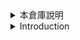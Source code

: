 <details><summary>本倉庫說明</summary>

<p>

# 簡介

產品詢價與技術問題請聯繫我們: [hipnuctw@gmail.com](mailto:hipnuctw@gmail.com)

| 資料夾            | 說明               |
| ---------------- | ------------------ |
| 01_UserManual | IMU 產品用戶手冊 |
| 02_GUI |IMU 快速上手軟體，圖表呈現、數值、記錄、模組設定功能 |
| 03_Examples |   資料接收程式範例       |
| 04_UsbDrivers | 提供 Windows/Linux 的 USB 驅動 |


### IMU系列產品說明書

- HI221/HI221 Dongle 無線慣性感測器([PDF](https://github.com/avmm9898/hipnuctw_doc/raw/master/01_UserManual/hi221.pdf))
- HI226 六軸慣性感測器([PDF](https://github.com/avmm9898/hipnuctw_doc/raw/master/01_UserManual/hi226.pdf))
- HI229 九軸慣性感測器([PDF](https://github.com/avmm9898/hipnuctw_doc/raw/master/01_UserManual/hi229.pdf))
- CH100 六軸工業級貼片式高精度慣性感測器([PDF](https://github.com/avmm9898/hipnuctw_doc/raw/master/01_UserManual/ch110.pdf))
- CH110 六軸IP67外殼，RS232工業級高精度慣性感測器([PDF](https://github.com/avmm9898/hipnuctw_doc/raw/master/01_UserManual/ch110.pdf))



### IMU 快速上手軟體: 支援 Windows、Linux


[![CHCenter](http://img.youtube.com/vi/BMr5ByL2h8w/0.jpg)](http://www.youtube.com/watch?v=BMr5ByL2h8w "CHCenter")

### [→下載最新版 (Windows)](https://github.com/avmm9898/hipnuctw_doc/raw/master/02_GUI/CHCenter_v1.2.3_win32.zip)

### [→下載最新版 (Linux64)](https://github.com/avmm9898/hipnuctw_doc/raw/master/02_GUI/CHCenter_v1.2.3_linux64.zip)


包含IMU系列產品的 :

- X Y Z 多軸即時數據、波形圖
- 3D 姿態顯示
- CSV 數據紀錄
- 加速度與陀螺儀FFT分析、低通濾波功能，協助分析振動
- 模組參數設定，如採樣率、鮑率、ID、無線節點 GWID


如有發現問題請聯絡 [hipnuctw@gmail.com](mailto:hipnuctw@gmail.com) 

- 如遇上執行 GUI 提示缺少 msvcpXXX.dll 的狀況，請安裝 [VC_redist.x86.exe](https://github.com/avmm9898/hipnuctw_doc/raw/master/02_GUI/VC_redist.x86.exe)
- 如 Windows 系統未成功識別 IMU 裝置，請安裝 [USB驅動包](https://github.com/avmm9898/hipnuctw_doc/raw/master/04_UsbDrivers/win/IMU_2in1_drivers.zip)

### 範例程式與教學

基本接收資料的範例包含以下程式語言與環境(恕不提供免費額外的程式修改服務):
- C#
- Python
- QT C++
- ROS
- STM32
- Ubuntu

Example Code 下載: [連結](https://github.com/avmm9898/hipnuctw_doc/tree/master/03_Examples)






# 常見問題

## A. IMU，VRU，AHRS 基本認識
### 1. 6軸，9軸， IMU，VRU，AHRS 分別指的是什麼?

> 6軸9軸的概念很好理解：說白了就是模組上裝了哪些，多少感測器
>
> 6軸 : 三軸(XYZ)加速度計 + 三軸(XYZ)陀螺儀(也叫角速度感測器)
> 9軸 : 6軸 + 三軸(XYZ)磁場感測器6軸模組可以構成VRU(垂直參考單元)和IMU(慣性測量單元)，9軸模組可以構成AHRS(航姿參考系統)
> IMU: 慣性測量單元，可以輸出加速度和角速度。並不輸出姿態角等其他資訊
> VRU: IMU的基礎上內置姿態解算演算法，可以輸出姿態資訊。
>
> 靜止狀態下加速度計可以測得重力向量並作為參考，所以靜態下俯仰橫滾角不會漂移而且精度比較高，然而由於航向角與重力垂直，沒有絕對參考，水平方向上的航向角誤差會隨著時間慢慢變大，變的越來越不準 。
>
> 當模組運動時，加速度計測量的不僅僅只有重力，還有其他運動加速度(有害加速度)，所以模組運動中是不能用重力向量作為參考修正俯仰橫滾角的。一個簡單的結論就是：如果模組長時間處於大機動狀態，那麼三個歐拉角誤差都會隨時間變大(越來越不準)，一旦靜止，俯仰橫滾角會被重新"拉"回到正確的位置，而航向角因為沒有參考則不會得到校正。
>
> 
>
> AHRS: VRU的基礎上修改演算法，可以解算被測物體的全姿態，包括絕對的航向角(與地磁北極的夾角)，因為要用到地磁感測器，所以必須是9軸模組。另外室內由於地磁場畸變非常嚴重，AHRS 在室內也很難獲得準確的絕對航向角。
> GPS: 美國的全球衛星定位系統：Global Position System 翻譯過來就叫全球衛星定位系統。
> GNSS: 全球衛星定位系統，GPS，北斗，GLONASS 等系統的總稱，每一個系統叫做一個"星座"GNSS/INS: 衛星/慣導組合導航系統



## B. 性能相關

### 1. IMU，VRU 和 AHRS 的性能與侷限

IMU: 

> 慣性測量單元，可以輸出加速度和角速度。並不輸出姿態角等其他資訊

VRU:

> IMU的基礎上內置姿態解算算法，可以輸出姿態資訊。
>
> 靜止狀態下加速度計可以測得重力向量並作為參考，所以靜態下俯仰橫滾角不會漂移而且精度比較高，然而由於航向角與重力垂直，沒有絕對參考，水平方向上的航向角誤差會隨著時間慢慢變大，變的越來越不准 。
>
> 當模組運動時，加速度計測量的不僅僅只有重力，還有其他運動加速度(有害加速度)，所以模組運動中是不能用重力向量作為參考修正俯仰橫滾角的。一個簡單的結論就是：如果模組長時間處於大機動狀態，那麼三個歐拉角誤差都會隨時間變大(越來越不準)，一旦靜止，俯仰橫滾角會被重新"拉"回到正確的位置，而航向角因為沒有參考則不會得到校正。

AHRS: 

> VRU的基礎上修改算法，可以解算被測物體的全姿態，包括絕對的航向角(與地磁北極的夾角)，因為要用到地磁感測器，所以必須是9軸模組。另外室內由於地磁場畸變非常嚴重，AHRS 在室內也很難獲得準確的絕對航向角。

### 2. 模組可以積分計算速度和位置麼?

> 理論可以，實際不行(沒有意義)。如果沒有其他方式糾正偏差(比如GPS)，那麼位置會很快發散，比如HI226模組，加速度積分得速度，速度積分得位置。這樣二次積分下來，就算是靜止條件下，1分鐘也會飄移幾十米。高速運動/隨機飄出1KM也是有可能的。 真正純慣性導航解算得到穩定的位姿應用的都是高端IMU(光纖，雷射陀螺儀等)一般都價值不菲。

### 3. 模組會受電機等強磁干擾麼?

> 6軸一點都不會，9軸肯定會，而且非常大。所以9軸模式一般不適用於機器人等周圍有磁性物質的場合。

### 4. 解釋一下航向角飄移現象?

> 6軸模組航向角飄移是**必然的**，只是程度的高低不同而已，演算法無法解決晶片性能的極限。需要注意的是所有姿態模組都需要上電靜止1s左右以獲得陀螺零偏，否則航向角飄移會更嚴重，詳見產品手冊描述。
>
> 9軸模組需要配置為9軸模式，並且地磁經過校準，並且無地磁空間畸變干擾的環境下才能輸出穩定無飄移的航向角，室內環境下：辦公桌周圍，廠房，實驗室，儀器設備旁的區域空間磁場畸變非常嚴重，9軸模式下航向角指北精度一般都比較差，初次使用可以到戶外先測試模組性能，在拿回室內比較。

### 5. 沒有轉台等專業設備，如何簡單快速的定性評估動態精度?

> 一個簡單的定性分析方法：
>
> 將模組水平放置，穩定後拿起模組進行隨機機動運動(慢慢動 不要太劇烈，不要超出陀螺量程)，運動一定時間(1min)後回到水平位置，這時候會發現俯仰橫滾角有一個緩慢的 "回正" 過程。
>
> 這是由於運動中加速度計測量的不再只有重力向量，所以無法提供俯仰橫滾角的絕對參考，只能靠陀螺積分來遞推姿態，隨著時間流逝，純陀螺積分姿態必然會有誤差。
>
> 重新水平放置後，模組處於靜止狀態，加速度計測量的又只有重力向量，所以又可以繼續為俯仰、橫滾角提供絕對參考，所以才有 "回正" 過程。 所以，從"回正"的大小程度(而不是快慢)上就可以簡單比較這塊產品的陀螺儀性能。

## C-1. 疑問 : 無線 HI221節點 / HI221接收機

### 1. 無線接收機會互相干擾嗎?

> 無線接收機接收所設定的 GWID 頻段內在線的所有節點，並根據節點自己的 ID 來區分節點。
>
> 若使用者已經依照說明書設定不同無線頻段 (GWID)，每組接收機距離超過 5 米以上，干擾機會小。幾項建議:
>
> 1. 5 米範圍內不建議使用超過 2 組無線接收機
> 2. 建議每組接收機與配對節點之間距離相近，例如 `GWID=1` 的接收機與節點距離最近，避免跟 `GWID=2` 的節點距離最近。

### 2. 無線接收機的設定與最大接收幀率?

> 取決於所設定之波特率。當接收機波特率設定為最大 921600，可連接 8 顆 100Hz 之 HI221，16 顆 50Hz 之 HI221。

### 3. 陀螺儀對振動的敏感度

> 非常敏感，理論上來講陀螺對加速度應該是不敏感的(一個測量角速度，一個測量加速度)，但實際上MEMS器件並非如此(完美)。陀螺對加速度(振動)也是敏感的，並且叫做，"重力敏感度或G敏感性"。這些指標實際上比零偏穩定性還要重要的多，對於振動場合，低成本IMU的表現相較於光纖陀螺和高端MEMS要差的多(其他指標相同的情況下），實際上光纖陀螺因為測量原理不同，壓根沒有這個振動敏感性指標)。例如：IMU周圍有振動源(風扇)，這會極大的影響IMU的輸出數據的精度。

### 4.波特率配置錯誤怎麼辦？

> 模組波特率只可能為：9600, 115200, 256000,460800,921600, 1000000. 輸入任何其他的波特率都無效，如果忘記了之前的波特率，一個一個試下即可。

</p>

</details>

<details><summary>Introduction</summary>

<p>

# Introduction

For product inquiries and technical questions, please contact us: [hipnuctw@gmail.com](mailto:hipnuctw@gmail.com)

| Folder | Description |
| ---------------- | ------------------ |
| 01_UserManual | IMU Product User Manual |
| 02_GUI |IMU quick start software, chart presentation, numerical value, recording, module setting functions |
| 03_Examples | Data receiving program example |
| 04_UsbDrivers | Provides USB drivers for Windows/Linux |


### IMU series product manual

- HI221/HI221 Wireless IMU ([PDF](https://github.com/avmm9898/hipnuctw_doc/raw/master/01_UserManual/hi221.pdf))
- HI226 6-axis IMU ([PDF](https://github.com/avmm9898/hipnuctw_doc/raw/master/01_UserManual/hi226.pdf))
- HI229 9-axis IMU ([PDF](https://github.com/avmm9898/hipnuctw_doc/raw/master/01_UserManual/hi229.pdf))
- CH100 9-axis Industrial SMD High Precision IMU ([PDF](https://github.com/avmm9898/hipnuctw_doc/raw/master/01_UserManual/ch110.pdf))
- CH110 9-axis IP67 housing, RS232 industrial and high-precision IMU ([PDF](https://github.com/avmm9898/hipnuctw_doc/raw/master/01_UserManual/ch110.pdf))



### IMU Quick Start Software: Support Windows, Linux


[![CHCenter](http://img.youtube.com/vi/BMr5ByL2h8w/0.jpg)](http://www.youtube.com/watch?v=BMr5ByL2h8w "CHCenter")

### [→Download latest version (Windows)](https://github.com/avmm9898/hipnuctw_doc/raw/master/02_GUI/CHCenter_v1.2.3_win32.zip)

### [→Download latest version (Linux64)](https://github.com/avmm9898/hipnuctw_doc/raw/master/02_GUI/CHCenter_v1.2.3_linux64.zip)


Including IMU series products:

- X Y Z multi-axis real-time data, waveform graph
- 3D attitude display
- CSV data record
- Acceleration and gyroscope FFT analysis, low-pass filtering function to help analyze vibration
- Module parameter settings, such as sampling rate, baud rate, ID, wireless node GWID


If you find any problems, please contact [hipnuctw@gmail.com](mailto:hipnuctw@gmail.com)

- If the GUI prompts that msvcpXXX.dll is missing, please install [VC_redist.x86.exe](https://github.com/avmm9898/hipnuctw_doc/raw/master/02_GUI/VC_redist.x86.exe)
- If the Windows system fails to recognize the IMU device, please install the [USB driver package](https://github.com/avmm9898/hipnuctw_doc/raw/master/04_UsbDrivers/win/IMU_2in1_drivers.zip)

### Sample Programs and Teaching

Examples of basic received data include the following programming languages ​​and environments (no free additional programming modification services are provided):
- C#
- Python
- QT C++
- ROS
- STM32
- Ubuntu

Example Code download: [link](https://github.com/avmm9898/hipnuctw_doc/tree/master/03_Examples)






# common problem

## A. Basic understanding of IMU, VRU, AHRS
### 1. What do 6-axis, 9-axis, IMU, VRU, AHRS refer to?

> The concept of 6 axes and 9 axes is easy to understand: to put it bluntly, it is what and how many sensors are installed on the module
>
> 6-axis: three-axis (XYZ) accelerometer + three-axis (XYZ) gyroscope (also called angular velocity sensor)
> 9-axis: 6-axis + three-axis (XYZ) magnetic field sensor The 6-axis module can form a VRU (Vertical Reference Unit) and IMU (Inertial Measurement Unit), and the 9-axis module can form an AHRS (Attitude Reference System)
> IMU: Inertial Measurement Unit, which can output acceleration and angular velocity. Does not output other information such as attitude angle
> VRU: Built-in attitude calculation algorithm based on IMU, which can output attitude information.
>
> In the static state, the accelerometer can measure the gravity vector and use it as a reference, so the pitch and roll angle will not drift and the accuracy is relatively high in static state. However, since the heading angle is perpendicular to gravity, there is no absolute reference, and the heading angle error in the horizontal direction will be As time gets bigger and bigger, it becomes more and more inaccurate.
>
> When the module is in motion, the accelerometer measures not only gravity, but also other motion accelerations (harmful accelerations), so the gravity vector cannot be used as a reference to correct the pitch and roll angles during module motion. A simple conclusion is: if the module is in a large maneuvering state for a long time, the three Euler angle errors will become larger (more and more inaccurate) with time. Once stationary, the pitch and roll angles will be "pulled" back again. to the correct position, and the heading angle will not be corrected because there is no reference.
>
>
>
> AHRS: The algorithm is modified on the basis of VRU, which can calculate the full attitude of the measured object, including the absolute heading angle (the angle with the magnetic north pole). Because the geomagnetic sensor is used, it must be a 9-axis module . In addition, due to the severe distortion of the geomagnetic field indoors, it is difficult for the AHRS to obtain an accurate absolute heading angle indoors.
> GPS: American Global Positioning Satellite System: Global Position System The translation is called Global Positioning Satellite System.
> GNSS: Global Positioning System, GPS, Beidou, GLONASS and other systems, each system is called a "constellation" GNSS/INS: Satellite/Inertial Navigation Integrated Navigation System



## B. Performance related

### 1. Performance and limitations of IMU, VRU and AHRS

IMU:

> Inertial measurement unit, which can output acceleration and angular velocity. Does not output other information such as attitude angle

VRU:

> Built-in attitude calculation algorithm based on IMU, which can output attitude information.
>
> In the static state, the accelerometer can measure the gravity vector and use it as a reference, so the pitch and roll angle will not drift and the accuracy is relatively high in static state. However, since the heading angle is perpendicular to gravity, there is no absolute reference, and the heading angle error in the horizontal direction will be As time gets bigger and bigger, it becomes more and more inaccurate.
>
> When the module is in motion, the accelerometer measures not only gravity, but also other motion accelerations (harmful accelerations), so the gravity vector cannot be used as a reference to correct the pitch and roll angles during module motion. A simple conclusion is: if the module is in a large maneuvering state for a long time, the three Euler angle errors will become larger (more and more inaccurate) with time. Once stationary, the pitch and roll angles will be "pulled" back again. to the correct position, and the heading angle will not be corrected because there is no reference.

AHRS:

> Modify the algorithm on the basis of VRU, which can solve the full attitude of the measured object, including the absolute heading angle (the angle with the geomagnetic north pole). Because the geomagnetic sensor is used, it must be a 9-axis module. In addition, due to the severe distortion of the geomagnetic field indoors, it is difficult for the AHRS to obtain an accurate absolute heading angle indoors.

### 2. Can the module calculate speed and position integrally?

> Theoretically yes, but not in practice (doesn't make sense). If there is no other way to correct the deviation (such as GPS), then the position will diverge very quickly, such as the HI226 module, the acceleration is integrated into the velocity, and the velocity is integrated into the position. In this way, after the second integration, even under static conditions, it will drift tens of meters in 1 minute. It is also possible to move at high speed/randomly drift out 1KM. High-end IMUs (optical fibers, laser gyroscopes, etc.) are used to obtain stable poses from pure inertial navigation solutions, which are generally expensive.

### 3. Will the module be disturbed by strong magnetic fields such as motors?

> 6 axes will not at all, 9 axes will definitely be, and very large. Therefore, the 9-axis mode is generally not suitable for situations where there are magnetic substances around such as robots.

### 4. Explain the phenomenon of heading drift?

> The heading angle drift of the 6-axis module is absolutely necessary, but the degree is different, and the algorithm cannot solve the limit of chip performance. It should be noted that all attitude modules need to be powered on for about 1s to obtain the zero offset of the gyro, otherwise the heading angle drift will be more serious, see the description in the product manual for details.
>
> The 9-axis module needs to be configured in 9-axis mode, and the geomagnetism has been calibrated, and a stable and drift-free heading angle can be output in an environment without geomagnetic space distortion interference. In indoor environments: around desks, workshops, laboratories, instruments and equipment The spatial magnetic field distortion in the adjacent area is very serious. In the 9-axis mode, the accuracy of the heading angle pointing to the north is generally poor. For the first time, you can test the performance of the module outdoors and compare it indoors.

### 5. Without professional equipment such as a turntable, how can you easily and quickly evaluate the dynamic accuracy qualitatively?

> A simple qualitative analysis method:
>
> Place the module horizontally, pick up the module and perform random maneuvering motion (slowly move not too violently, do not exceed the gyro range), and return to the horizontal position after moving for a certain period of time (1min), at this time, you will find pitch and roll The corners have a slow "back-to-right" process.
>
> This is because the accelerometer in motion is no longer only the gravity vector, so the absolute reference of the pitch and roll angle cannot be provided, and the attitude can only be recursively derived by the gyro integral. With the passage of time, the pure gyro integral attitude will inevitably have errors .
>
> After re-positioning, the module is in a static state, and the accelerometer only measures the gravity vector, so it can continue to provide absolute reference for the pitch and roll angles, so there is a "back to positive" process. Therefore, the gyroscope performance of this product can be simply compared from the degree of "return to positive" (rather than speed).

## C-1. Question : Wireless HI221 Node / HI221 Receiver

### 1. Will the wireless receivers interfere with each other?

> The wireless receiver receives all the nodes online within the set GWID frequency band, and distinguishes the nodes according to their own IDs.
>
> If the user has set different wireless frequency bands (GWID) according to the manual, the distance between each group of receivers is more than 5 meters, and the chance of interference is small. A few suggestions:
>
> It is not recommended to use more than 2 sets of wireless receivers within 1.5 meters
> 2. It is recommended that the distance between each group of receivers and the paired node is close. For example, the receiver with `GWID=1` is the closest to the node, and avoids the closest distance to the node with `GWID=2`.

### 2. What is the setting of the wireless receiver and the maximum receiving frame rate?

> Depends on the set baud rate. When the receiver baud rate is set to the maximum 921600, it can connect 8 HI221 with 100Hz and 16 HI221 with 50Hz.

### 3. Gyroscope sensitivity to vibration

> Very sensitive, theoretically gyroscopes should be insensitive to acceleration (one to measure angular velocity, one to measure acceleration), but in practice MEMS devices are not (perfect). Gyros are also sensitive to acceleration (vibration) and are called, "gravity-sensitive or G-sensitive". These indicators are actually more important than the zero-bias stability. For vibration applications, the performance of low-cost IMUs is much worse than that of fiber-optic gyroscopes and high-end MEMS (other indicators are the same). In fact, fiber-optic gyroscopes are due to The measurement principle is different, there is no such vibration sensitivity index at all). For example, there is a vibration source (fan) around the IMU, which will greatly affect the accuracy of the output data of the IMU.

### 4. What should I do if the baud rate configuration is wrong?

> The module baud rate is only possible: 9600, 115200, 256000, 460800, 921600, 1000000. Entering any other baud rate is invalid. If you forget the previous baud rate, you can try one by one.

</p>

</details>